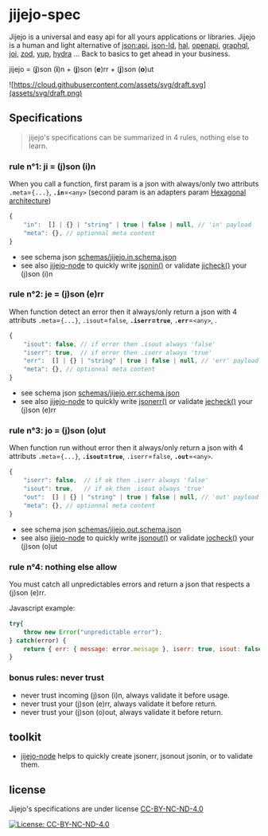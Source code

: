 # jijejo-spec

Jijejo is a universal and easy api for all yours applications or libraries. Jijejo is a human and light alternative of [json:api](https://jsonapi.org/), [json-ld](https://json-ld.org/), [hal](http://stateless.co/hal_specification.html), [openapi](https://swagger.io/specification/), [graphql](https://graphql.org/), [joi](https://github.com/hapijs/joi), [zod](https://github.com/vriad/zod), [yup](https://github.com/jquense/yup), [hydra](http://www.markus-lanthaler.com/hydra/) ... Back to basics to get ahead in your business.

jijejo = (**j**)son (**i**)n + (**j**)son (**e**)rr + (**j**)son (**o**)ut

<!--<img src="https://cloud.githubusercontent.com/assets/svg/draft.svg" width="50%" height="50%">-->
![https://cloud.githubusercontent.com/assets/svg/draft.svg](assets/svg/draft.png)

## Specifications

> jijejo's specifications can be summarized in 4 rules, nothing else to learn.

### rule n°1: ji = (j)son (i)n

When you call a function, first param is a json with always/only two attributs `.meta`=`{...}`, **`.in`**=`<any>` (second param is an adapters param [Hexagonal architecture](https://en.wikipedia.org/wiki/Hexagonal_architecture_(software)))

```js
{
    "in":  [] | {} | "string" | true | false | null, // 'in' payload
    "meta": {}, // optionnal meta content
}
```

- see schema json [schemas/jijejo.in.schema.json](schemas/jijejo.in.schema.json)
- see also [jijejo-node](https://github.com/AlbanMinassian/jijejo-node) to quickly write [jsonin()](https://github.com/AlbanMinassian/jijejo-node#jsonin) or validate [jicheck()](https://github.com/AlbanMinassian/jijejo-node#jicheck--json-in-check) your (j)son (i)n

### rule n°2: je = (j)son (e)rr

When function detect an error then it always/only return a json with 4 attributs `.meta`=`{...}`, `.isout`=`false`, **`.iserr`=`true`**, **`.err`**=`<any>`, .

```js
{
    "isout": false, // if error then .isout always 'false'
    "iserr": true,  // if error then .iserr always 'true'
    "err":  [] | {} | "string" | true | false | null, // 'err' payload
    "meta": {}, // optionnal meta content
}
```

- see schema json [schemas/jijejo.err.schema.json](schemas/jijejo.err.schema.json)
- see also [jijejo-node](https://github.com/AlbanMinassian/jijejo-node) to quickly write [jsonerr()](https://github.com/AlbanMinassian/jijejo-node#jsonerr) or validate [jecheck()](https://github.com/AlbanMinassian/jijejo-node#jecheck--json-err-check) your (j)son (e)rr

### rule n°3: jo = (j)son (o)ut

When function run without error then it always/only return a json with 4 attributs `.meta`=`{...}`, **`.isout`=`true`**, `.iserr`=`false`, **`.out`**=`<any>`.

```js
{
    "iserr": false,  // if ok then .iserr always 'false'
    "isout": true,   // if ok then .isout always 'true'
    "out":  [] | {} | "string" | true | false | null, // 'out' payload
    "meta": {}, // optionnal meta content
}
```

- see schema json [schemas/jijejo.out.schema.json](schemas/jijejo.out.schema.json)
- see also [jijejo-node](https://github.com/AlbanMinassian/jijejo-node) to quickly write [jsonout()](https://github.com/AlbanMinassian/jijejo-node#jsonout) or validate [jocheck()](https://github.com/AlbanMinassian/jijejo-node#jocheck--json-out-check) your (j)son (o)ut

### rule n°4: nothing else allow

You must catch all unpredictables errors and return a json that respects a (j)son (e)rr.

Javascript example:

```js
try{ 
    throw new Error("unpredictable error");
} catch(error) {  
    return { err: { message: error.message }, iserr: true, isout: false, meta: { ... } }
}
```

### bonus rules: never trust

- never trust incoming (j)son (i)n, always validate it before usage.
- never trust your (j)son (e)rr, always validate it before return.
- never trust your (j)son (o)out, always validate it before return.

<!-- 
rules out of scope:

- never trust your log, always validate it.
- coverage 100% 
-->

## toolkit

- [jijejo-node](https://github.com/AlbanMinassian/jijejo-node) helps to quickly create jsonerr, jsonout jsonin, or to validate them.

## license

Jijejo's specifications are under license [CC-BY-NC-ND-4.0](https://creativecommons.org/licenses/by-nc-nd/4.0/)

[![License: CC-BY-NC-ND-4.0](https://licensebuttons.net/l/by-nc-nd/4.0/88x31.png)](https://creativecommons.org/licenses/by-nc-nd/4.0/)
